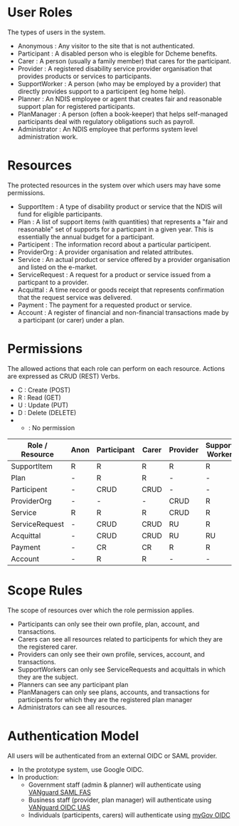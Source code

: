 # User Roles

The types of users in the system.

* Anonymous : Any visitor to the site that is not authenticated.
* Participant : A disabled person who is elegible for Dcheme benefits.
* Carer : A person (usually a family member) that cares for the participant.
* Provider : A registered disability service provider organisation that provides products or services to participants.
* SupportWorker : A person (who may be employed by a provider) that directly provides support to a participent (eg home help).
* Planner : An NDIS employee or agent that creates fair and reasonable support plan for registered participants.
* PlanManager : A person (often a book-keeper) that helps self-managed participants deal with regulatory obligations such as payroll.
* Administrator : An NDIS employee that performs system level administration work.

# Resources

The protected resources in the system over which users may have some permissions.

* SupportItem : A type of disability product or service that the NDIS will fund for eligible participants.
* Plan : A list of support items (with quantities) that represents a "fair and reasonable" set of supports for a particpant in a given year. This is essentially the annual budget for a participant.
* Participent : The information record about a particular participent.
* ProviderOrg : A provider organisation and related attributes.
* Service : An actual product or service offered by a provider organisation and listed on the e-market.
* ServiceRequest : A request for a product or service issued from a particpant to a provider.
* Acquittal : A time record or goods receipt that represents confirmation that the request service was delivered.
* Payment : The payment for a requested product or service.
* Account : A register of financial and non-financial transactions made by a participant (or carer) under a plan.  

# Permissions

The allowed actions that each role can perform on each resource. Actions are expressed as CRUD (REST) Verbs.
* C : Create (POST)
* R : Read (GET)
* U : Update (PUT)
* D : Delete (DELETE)
* - : No permission

| Role / Resource | Anon | Participant | Carer | Provider | Support Worker | Planner | Plan Manager | Admin |
| --- | --- | --- | --- | --- | --- | --- | --- | --- |
| SupportItem | R | R | R | R | R | R | R | CRUD |
| Plan | - | R | R | - | - | CRUD | R | R |
| Participent | - | CRUD | CRUD | - | - | R | R | R |
| ProviderOrg | - | - | - | CRUD | R | R | - | CRUD |
| Service | R | R | R | CRUD | R | R | R | CRUD |
| ServiceRequest | - | CRUD | CRUD | RU | R | R | R | RUD |
| Acquittal | - | CRUD | CRUD | RU | RU | R | RU | CRUD |
| Payment | - | CR | CR | R | R | R | CR | CR |
| Account | - | R | R | - | - | R | R | R |

# Scope Rules

The scope of resources over which the role permission applies.

* Participants can only see their own profile, plan, account, and transactions.
* Carers can see all resources related to participents for which they are the registered carer.
* Providers can only see their own profile, services, account, and transactions.
* SupportWorkers can only see ServiceRequests and acquittals in which they are the subject.
* Planners can see any participant plan
* PlanManagers can only see plans, accounts, and transactions for participents for which they are the registered plan manager
* Administrators can see all resources.



# Authentication Model

All users will be authenticated from an external OIDC or SAML provider.
* In the prototype system, use Google OIDC.
* In production:
   * Government staff (admin & planner) will authenticate using [VANguard SAML FAS](http://vanguard.business.gov.au/ourservices/Pages/Federated-Authentication-Service-(FAS).aspx)
   * Business staff (provider, plan manager) will authenticate using [VANguard OIDC UAS](http://vanguard.business.gov.au/ourservices/Pages/User-Authentication-Service-(UAS).aspx)
   * Individuals (participents, carers) will authenticate using [myGov OIDC](https://www.humanservices.gov.au/customer/subjects/about-mygov)


